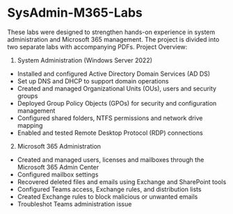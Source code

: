 # SysAdmin-M365-Labs
These labs were designed to strengthen hands-on experience in system administration and Microsoft 365 management. The project is divided into two separate labs with accompanying PDFs.
Project Overview:
1. System Administration (Windows Server 2022)
  - Installed and configured Active Directory Domain Services (AD DS)
  - Set up DNS and DHCP to support domain operations
  - Created and managed Organizational Units (OUs), users and security groups
  - Deployed Group Policy Objects (GPOs) for security and configuration management
  - Configured shared folders, NTFS permissions and network drive mapping
  - Enabled and tested Remote Desktop Protocol (RDP) connections
2. Microsoft 365 Administration
  - Created and managed users, licenses and mailboxes through the Microsoft 365 Admin Center
  - Configured mailbox settings
  - Recovered deleted files and emails using Exchange and SharePoint tools
  - Configured Teams access, Exchange rules, and distribution lists
  - Created Exchange rules to block malicious or unwanted emails
  - Troubleshot Teams administration issue
